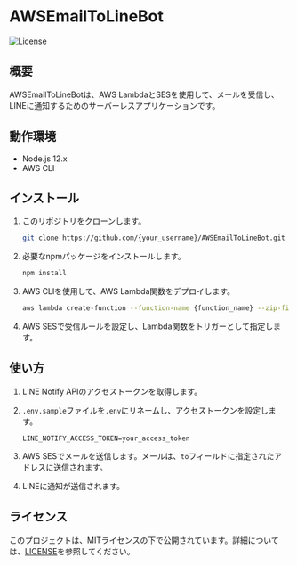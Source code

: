 # AWSEmailToLineBot

[![License](https://img.shields.io/badge/License-MIT-blue.svg)](https://opensource.org/licenses/MIT)

## 概要

AWSEmailToLineBotは、AWS LambdaとSESを使用して、メールを受信し、LINEに通知するためのサーバーレスアプリケーションです。

## 動作環境

- Node.js 12.x
- AWS CLI

## インストール

1. このリポジトリをクローンします。

    ```bash
    git clone https://github.com/{your_username}/AWSEmailToLineBot.git
    ```

2. 必要なnpmパッケージをインストールします。

    ```bash
    npm install
    ```

3. AWS CLIを使用して、AWS Lambda関数をデプロイします。

    ```bash
    aws lambda create-function --function-name {function_name} --zip-file fileb://function.zip --handler index.handler --runtime nodejs12.x --role {role_arn}
    ```

4. AWS SESで受信ルールを設定し、Lambda関数をトリガーとして指定します。

## 使い方

1. LINE Notify APIのアクセストークンを取得します。

2. `.env.sample`ファイルを`.env`にリネームし、アクセストークンを設定します。

    ```
    LINE_NOTIFY_ACCESS_TOKEN=your_access_token
    ```

3. AWS SESでメールを送信します。メールは、`to`フィールドに指定されたアドレスに送信されます。

4. LINEに通知が送信されます。

## ライセンス

このプロジェクトは、MITライセンスの下で公開されています。詳細については、[LICENSE](LICENSE)を参照してください。
